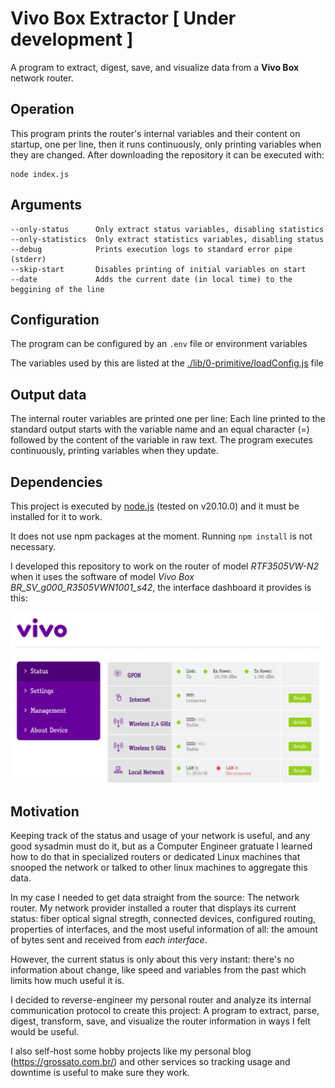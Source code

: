 # Vivo Box Extractor [ Under development ]

A program to extract, digest, save, and visualize data from a **Vivo Box** network router.

## Operation

This program prints the router's internal variables and their content on startup, one per line, then it runs continuously, only printing variables when they are changed. After downloading the repository it can be executed with:

```
node index.js
```

## Arguments

```
--only-status      Only extract status variables, disabling statistics
--only-statistics  Only extract statistics variables, disabling status
--debug            Prints execution logs to standard error pipe (stderr)
--skip-start       Disables printing of initial variables on start
--date             Adds the current date (in local time) to the beggining of the line
```

## Configuration

The program can be configured by an `.env` file or environment variables

The variables used by this are listed at the [./lib/0-primitive/loadConfig.js](./lib/0-primitive/loadConfig.js) file

## Output data

The internal router variables are printed one per line: Each line printed to the standard output starts with the variable name and an equal character (=) followed by the content of the variable in raw text. The program executes continuously, printing variables when they update.

## Dependencies

This project is executed by [node.js](https://nodejs.org/) (tested on v20.10.0) and it must be installed for it to work.

It does not use npm packages at the moment. Running `npm install` is not necessary.

I developed this repository to work on the router of model *RTF3505VW-N2* when it uses the software of model *Vivo Box BR_SV_g000_R3505VWN1001_s42*, the interface dashboard it provides is this:

![Vivo Box Router Interface](images/interface.png)

## Motivation

Keeping track of the status and usage of your network is useful, and any good sysadmin must do it, but as a Computer Engineer gratuate I learned how to do that in specialized routers or dedicated Linux machines that snooped the network or talked to other linux machines to aggregate this data.

In my case I needed to get data straight from the source: The network router. My network provider installed a router that displays its current status: fiber optical signal stregth, connected devices, configured routing, properties of interfaces, and the most useful information of all: the amount of bytes sent and received from _each interface_.

However, the current status is only about this very instant: there's no information about change, like speed and variables from the past which limits how much useful it is.

I decided to reverse-engineer my personal router and analyze its internal communication protocol to create this project: A program to extract, parse, digest, transform, save, and visualize the router information in ways I felt would be useful.

I also self-host some hobby projects like my personal blog (https://grossato.com.br/) and other services so tracking usage and downtime is useful to make sure they work.
